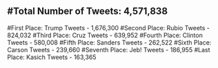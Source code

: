 #Total Number of Tweets: 4,571,838 
---
#First Place: Trump Tweets - 1,676,300
#Second Place: Rubio Tweets - 824,032
#Third Place: Cruz Tweets - 639,952
#Fourth Place: Clinton Tweets - 580,008
#Fifth Place: Sanders Tweets - 262,522
#Sixth Place: Carson Tweets - 239,660
#Seventh Place: Jeb! Tweets - 186,955
#Last Place: Kasich Tweets - 163,365
